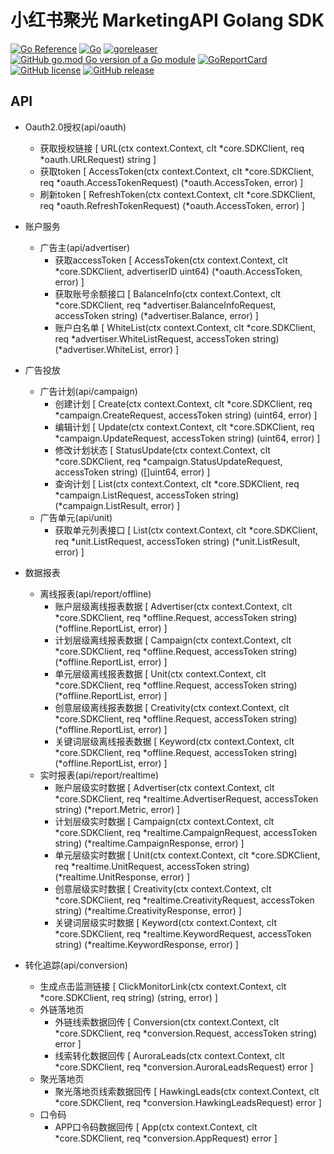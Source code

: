 # 小红书聚光 MarketingAPI Golang SDK

[![Go Reference](https://pkg.go.dev/badge/github.com/bububa/spotlight-mapi.svg)](https://pkg.go.dev/github.com/bububa/spotlight-mapi)
[![Go](https://github.com/bububa/spotlight-mapi/actions/workflows/go.yml/badge.svg)](https://github.com/bububa/spotlight-mapi/actions/workflows/go.yml)
[![goreleaser](https://github.com/bububa/spotlight-mapi/actions/workflows/goreleaser.yml/badge.svg)](https://github.com/bububa/spotlight-mapi/actions/workflows/goreleaser.yml)
[![GitHub go.mod Go version of a Go module](https://img.shields.io/github/go-mod/go-version/bububa/spotlight-mapi.svg)](https://github.com/bububa/spotlight-mapi)
[![GoReportCard](https://goreportcard.com/badge/github.com/bububa/spotlight-mapi)](https://goreportcard.com/report/github.com/bububa/spotlight-mapi)
[![GitHub license](https://img.shields.io/github/license/bububa/spotlight-mapi.svg)](https://github.com/bububa/spotlight-mapi/blob/master/LICENSE)
[![GitHub release](https://img.shields.io/github/release/bububa/spotlight-mapi.svg)](https://GitHub.com/bububa/spotlight-mapi/releases/)


## API

- Oauth2.0授权(api/oauth)
  - 获取授权链接 [ URL(ctx context.Context, clt *core.SDKClient, req *oauth.URLRequest) string ]
  - 获取token [ AccessToken(ctx context.Context, clt *core.SDKClient, req *oauth.AccessTokenRequest) (*oauth.AccessToken, error) ]
  - 刷新token [ RefreshToken(ctx context.Context, clt *core.SDKClient, req *oauth.RefreshTokenRequest) (*oauth.AccessToken, error) ]

- 账户服务
  - 广告主(api/advertiser)
    - 获取accessToken [ AccessToken(ctx context.Context, clt *core.SDKClient, advertiserID uint64) (*oauth.AccessToken, error) ]
    - 获取账号余额接口 [ BalanceInfo(ctx context.Context, clt *core.SDKClient, req *advertiser.BalanceInfoRequest, accessToken string) (*advertiser.Balance, error) ]
    - 账户白名单 [ WhiteList(ctx context.Context, clt *core.SDKClient, req *advertiser.WhiteListRequest, accessToken string) (*advertiser.WhiteList, error) ]

- 广告投放
  - 广告计划(api/campaign)
    - 创建计划 [ Create(ctx context.Context, clt *core.SDKClient, req *campaign.CreateRequest, accessToken string) (uint64, error) ]
    - 编辑计划 [ Update(ctx context.Context, clt *core.SDKClient, req *campaign.UpdateRequest, accessToken string) (uint64, error) ]
    - 修改计划状态 [ StatusUpdate(ctx context.Context, clt *core.SDKClient, req *campaign.StatusUpdateRequest, accessToken string) ([]uint64, error) ]
    - 查询计划 [ List(ctx context.Context, clt *core.SDKClient, req *campaign.ListRequest, accessToken string) (*campaign.ListResult, error) ]
  - 广告单元(api/unit)
    - 获取单元列表接口 [ List(ctx context.Context, clt *core.SDKClient, req *unit.ListRequest, accessToken string) (*unit.ListResult, error) ] 

- 数据报表
  - 离线报表(api/report/offline)
    - 账户层级离线报表数据 [ Advertiser(ctx context.Context, clt *core.SDKClient, req *offline.Request, accessToken string) (*offline.ReportList, error) ]
    - 计划层级离线报表数据 [ Campaign(ctx context.Context, clt *core.SDKClient, req *offline.Request, accessToken string) (*offline.ReportList, error) ]
    - 单元层级离线报表数据 [ Unit(ctx context.Context, clt *core.SDKClient, req *offline.Request, accessToken string) (*offline.ReportList, error) ]
    - 创意层级离线报表数据 [ Creativity(ctx context.Context, clt *core.SDKClient, req *offline.Request, accessToken string) (*offline.ReportList, error) ]
    - 关键词层级离线报表数据 [ Keyword(ctx context.Context, clt *core.SDKClient, req *offline.Request, accessToken string) (*offline.ReportList, error) ]
  - 实时报表(api/report/realtime)
    - 账户层级实时数据 [ Advertiser(ctx context.Context, clt *core.SDKClient, req *realtime.AdvertiserRequest, accessToken string) (*report.Metric, error) ]
    - 计划层级实时数据 [ Campaign(ctx context.Context, clt *core.SDKClient, req *realtime.CampaignRequest, accessToken string) (*realtime.CampaignResponse, error) ]
    - 单元层级实时数据 [ Unit(ctx context.Context, clt *core.SDKClient, req *realtime.UnitRequest, accessToken string) (*realtime.UnitResponse, error) ]
    - 创意层级实时数据 [ Creativity(ctx context.Context, clt *core.SDKClient, req *realtime.CreativityRequest, accessToken string) (*realtime.CreativityResponse, error) ]
    - 关键词层级实时数据 [ Keyword(ctx context.Context, clt *core.SDKClient, req *realtime.KeywordRequest, accessToken string) (*realtime.KeywordResponse, error) ]

- 转化追踪(api/conversion)
  - 生成点击监测链接 [ ClickMonitorLink(ctx context.Context, clt *core.SDKClient, req string) (string, error) ]
  - 外链落地页
      - 外链线索数据回传 [ Conversion(ctx context.Context, clt *core.SDKClient, req *conversion.Request, accessToken string) error ]
      - 线索转化数据回传 [ AuroraLeads(ctx context.Context, clt *core.SDKClient, req *conversion.AuroraLeadsRequest) error ]
  - 聚光落地页
      - 聚光落地页线索数据回传 [ HawkingLeads(ctx context.Context, clt *core.SDKClient, req *conversion.HawkingLeadsRequest) error ]
  - 口令码
      - APP口令码数据回传 [ App(ctx context.Context, clt *core.SDKClient, req *conversion.AppRequest) error ]


